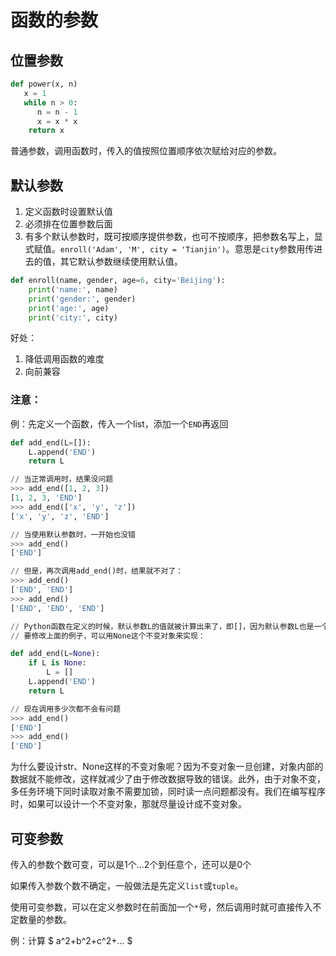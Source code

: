 # 函数的参数

## 位置参数

```python
def power(x, n)
   x = 1
   while n > 0:
      n = n - 1
      x = x * x
    return x
```
普通参数，调用函数时，传入的值按照位置顺序依次赋给对应的参数。

## 默认参数

1. 定义函数时设置默认值
2. 必须排在位置参数后面
3. 有多个默认参数时，既可按顺序提供参数，也可不按顺序，把参数名写上，显式赋值。`enroll('Adam', 'M', city = 'Tianjin')`。意思是`city`参数用传进去的值，其它默认参数继续使用默认值。

```python
def enroll(name, gender, age=6, city='Beijing'):
    print('name:', name)
    print('gender:', gender)
    print('age:', age)
    print('city:', city)
```

好处：
1. 降低调用函数的难度
2. 向前兼容

### 注意：
例：先定义一个函数，传入一个list，添加一个`END`再返回

```python
def add_end(L=[]):
    L.append('END')
    return L

// 当正常调用时，结果没问题
>>> add_end([1, 2, 3])
[1, 2, 3, 'END']
>>> add_end(['x', 'y', 'z'])
['x', 'y', 'z', 'END']

// 当使用默认参数时，一开始也没错
>>> add_end()
['END']

// 但是，再次调用add_end()时，结果就不对了：
>>> add_end()
['END', 'END']
>>> add_end()
['END', 'END', 'END']

// Python函数在定义的时候，默认参数L的值就被计算出来了，即[]，因为默认参数L也是一个变量，它指向对象[]，每次调用该函数，如果改变了L的内容，则下次调用时，默认参数的内容就变了，不再是函数定义时的[]了。
// 要修改上面的例子，可以用None这个不变对象来实现：

def add_end(L=None):
    if L is None:
        L = []
    L.append('END')
    return L

// 现在调用多少次都不会有问题
>>> add_end()
['END']
>>> add_end()
['END']

```

为什么要设计str、None这样的不变对象呢？因为不变对象一旦创建，对象内部的数据就不能修改，这样就减少了由于修改数据导致的错误。此外，由于对象不变，多任务环境下同时读取对象不需要加锁，同时读一点问题都没有。我们在编写程序时，如果可以设计一个不变对象，那就尽量设计成不变对象。

## 可变参数

传入的参数个数可变，可以是1个...2个到任意个，还可以是0个

如果传入参数个数不确定，一般做法是先定义`list`或`tuple`。

使用可变参数，可以在定义参数时在前面加一个`*`号，然后调用时就可直接传入不定数量的参数。

例：计算  $ a^2+b^2+c^2+... $ 



